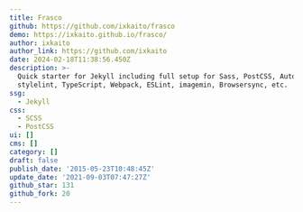 ```yaml
---
title: Frasco
github: https://github.com/ixkaito/frasco
demo: https://ixkaito.github.io/frasco/
author: ixkaito
author_link: https://github.com/ixkaito
date: 2024-02-18T11:38:56.450Z
description: >-
  Quick starter for Jekyll including full setup for Sass, PostCSS, Autoprefixer,
  stylelint, TypeScript, Webpack, ESLint, imagemin, Browsersync, etc.
ssg:
  - Jekyll
css:
  - SCSS
  - PostCSS
ui: []
cms: []
category: []
draft: false
publish_date: '2015-05-23T10:48:45Z'
update_date: '2021-09-03T07:47:27Z'
github_star: 131
github_fork: 20
---
```


